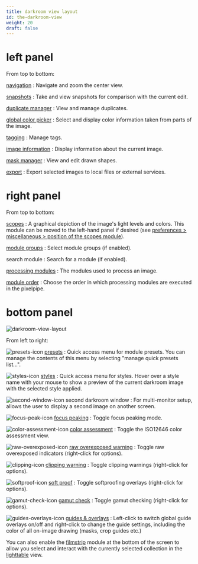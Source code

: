 ```yaml
---
title: darkroom view layout
id: the-darkroom-view
weight: 20
draft: false
---
```


# left panel

From top to bottom:

[navigation](../module-reference/utility-modules/darkroom/navigation.md)
: Navigate and zoom the center view.

[snapshots](../module-reference/utility-modules/darkroom/snapshots.md)
: Take and view snapshots for comparison with the current edit.

[duplicate manager](../module-reference/utility-modules/darkroom/duplicate-manager.md)
: View and manage duplicates.

[global color picker](../module-reference/utility-modules/darkroom/global-color-picker.md)
: Select and display color information taken from parts of the image.

[tagging](../module-reference/utility-modules/shared/tagging.md)
: Manage tags.

[image information](../module-reference/utility-modules/shared/image-information.md)
: Display information about the current image.

[mask manager](../module-reference/utility-modules/darkroom/mask-manager.md)
: View and edit drawn shapes.

[export](../module-reference/utility-modules/shared/export.md)
: Export selected images to local files or external services.

# right panel

From top to bottom:

[scopes](../module-reference/utility-modules/shared/scopes.md)
: A graphical depiction of the image's light levels and colors. This module can be moved to the left-hand panel if desired (see [preferences > miscellaneous > position of the scopes module](../preferences-settings/miscellaneous.md)).

[module groups](./organization/module-groups.md)
: Select module groups (if enabled).

search module
: Search for a module (if enabled).

[processing modules](../module-reference/processing-modules/_index.md)
: The modules used to process an image.

[module order](../module-reference/utility-modules/darkroom/module-order.md)
: Choose the order in which processing modules are executed in the pixelpipe.

# bottom panel

![darkroom-view-layout](./darkroom-view-layout/darkroom-bottom-panel.png#w100)

From left to right:

![presets-icon](./darkroom-view-layout/presets-icon.png#icon) [presets](./processing-modules/presets.md)
: Quick access menu for module presets. You can manage the contents of this menu by selecting "manage quick presets list...".

![styles-icon](./darkroom-view-layout/styles-icon.png#icon) [styles](../module-reference/utility-modules/lighttable/styles.md)
: Quick access menu for styles. Hover over a style name with your mouse to show a preview of the current darkroom image with the selected style applied.

![second-window-icon](./darkroom-view-layout/second-window-icon.png#icon) second darkroom window
: For multi-monitor setup, allows the user to display a second image on another screen.

![focus-peak-icon](./darkroom-view-layout/focus-peak-icon.png#icon) [focus peaking](../module-reference/utility-modules/shared/focus-peaking.md)
: Toggle focus peaking mode.

![color-assessment-icon](./darkroom-view-layout/color-assessment-icon.png#icon) [color assessment](../module-reference/utility-modules/darkroom/color-assessment.md)
: Toggle the ISO12646 color assessment view.

![raw-overexposed-icon](./darkroom-view-layout/raw-overexposed-icon.png#icon) [raw overexposed warning](../module-reference/utility-modules/darkroom/raw-overexposed.md)
: Toggle raw overexposed indicators (right-click for options).

![clipping-icon](./darkroom-view-layout/clipping-icon.png#icon) [clipping warning](../module-reference/utility-modules/darkroom/clipping.md)
: Toggle clipping warnings (right-click for options).

![softproof-icon](./darkroom-view-layout/softproof-icon.png#icon) [soft proof](../module-reference/utility-modules/darkroom/soft-proof.md)
: Toggle softproofing overlays (right-click for options).

![gamut-check-icon](./darkroom-view-layout/gamut-check-icon.png#icon) [gamut check](../module-reference/utility-modules/darkroom/gamut.md)
: Toggle gamut checking (right-click for options).

![guides-overlays-icon](./darkroom-view-layout/guides-overlays-icon.png#icon) [guides & overlays](../module-reference/utility-modules/darkroom/guides-overlays.md)
: Left-click to switch global guide overlays on/off and right-click to change the guide settings, including the color of all on-image drawing (masks, crop guides etc.)

You can also enable the [filmstrip](../module-reference/utility-modules/shared/filmstrip.md) module at the bottom of the screen to allow you select and interact with the currently selected collection in the [lighttable](../lighttable/_index.md) view.

